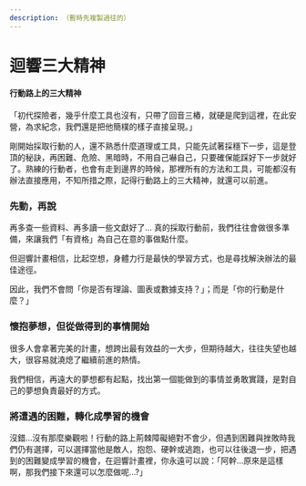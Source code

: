 ```yaml
---
description: （暫時先複製過往的）
---
```


# 迴響三大精神

#### 行動路上的三大精神

「初代探險者，幾乎什麼工具也沒有，只帶了回音三樁，就硬是爬到這裡，在此安營，為求紀念，我們還是把他簡樸的樣子直接呈現。」

剛開始採取行動的人，還不熟悉什麼道理或工具，只能先試著採穩下一步，這是登頂的秘訣，再困難、危險、黑暗時，不用自己嚇自己，只要確保能踩好下一步就好了。熟練的行動者，也會有走到邊界的時候，那裡所有的方法和工具，可能都沒有辦法直接應用，不知所措之際，記得行動路上的三大精神，就還可以前進。

### 先動，再說

再多查一些資料、再多讀一些文獻好了... 真的採取行動前，我們往往會做很多準備，來讓我們「有資格」為自己在意的事做點什麼。

但迴響計畫相信，比起空想，身體力行是最快的學習方式，也是尋找解決辦法的最佳途徑。

因此，我們不會問「你是否有理論、圖表或數據支持？」；而是「你的行動是什麼？」

### 懷抱夢想，但從做得到的事情開始

很多人會拿著完美的計畫，想跨出最有效益的一大步，但期待越大，往往失望也越大，很容易就澆熄了繼續前進的熱情。

我們相信，再遠大的夢想都有起點，找出第一個能做到的事情並勇敢實踐，是對自己的夢想負責最好的方式。  


### 將遭遇的困難，轉化成學習的機會

沒錯...沒有那麼樂觀啦！行動的路上荊棘障礙絕對不會少，但遇到困難與挫敗時我們仍有選擇，可以選擇當他是敵人，抱怨、硬幹或逃跑，也可以往後退一步，把遇到的困難變成學習的機會，在迴響計畫裡，你永遠可以說：「阿幹...原來是這樣啊，那我們接下來還可以怎麼做呢...?」

